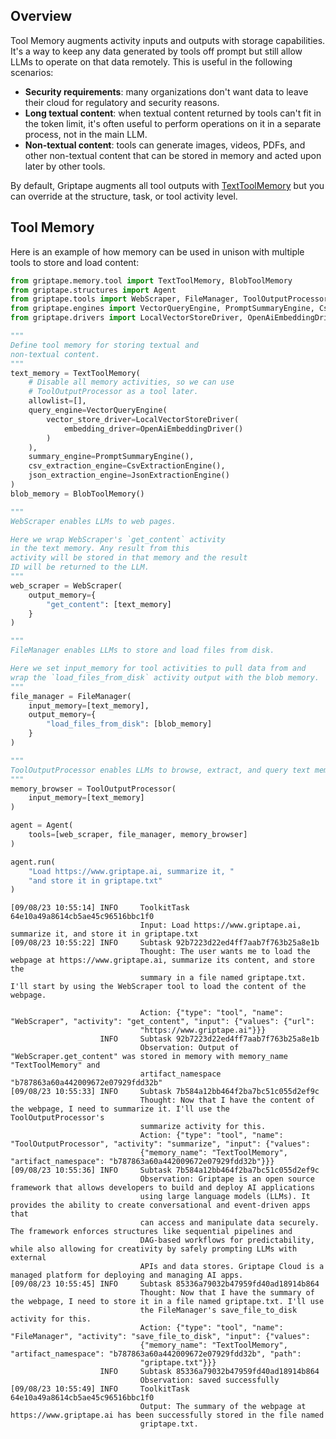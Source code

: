 ## Overview
Tool Memory augments activity inputs and outputs with storage capabilities. It's a way to keep any data generated by tools off prompt but still allow LLMs to operate on that data remotely. This is useful in the following scenarios:

* **Security requirements**: many organizations don't want data to leave their cloud for regulatory and security reasons.
* **Long textual content**: when textual content returned by tools can't fit in the token limit, it's often useful to perform operations on it in a separate process, not in the main LLM.
* **Non-textual content**: tools can generate images, videos, PDFs, and other non-textual content that can be stored in memory and acted upon later by other tools.

By default, Griptape augments all tool outputs with [TextToolMemory](../../reference/griptape/memory/tool/text_tool_memory.md) but you can override at the structure, task, or tool activity level.


## Tool Memory
Here is an example of how memory can be used in unison with multiple tools to store and load content:

```python
from griptape.memory.tool import TextToolMemory, BlobToolMemory
from griptape.structures import Agent
from griptape.tools import WebScraper, FileManager, ToolOutputProcessor
from griptape.engines import VectorQueryEngine, PromptSummaryEngine, CsvExtractionEngine, JsonExtractionEngine
from griptape.drivers import LocalVectorStoreDriver, OpenAiEmbeddingDriver

"""
Define tool memory for storing textual and
non-textual content.
"""
text_memory = TextToolMemory(
    # Disable all memory activities, so we can use
    # ToolOutputProcessor as a tool later.
    allowlist=[],
    query_engine=VectorQueryEngine(
        vector_store_driver=LocalVectorStoreDriver(
            embedding_driver=OpenAiEmbeddingDriver()
        )
    ),
    summary_engine=PromptSummaryEngine(),
    csv_extraction_engine=CsvExtractionEngine(),
    json_extraction_engine=JsonExtractionEngine()
)
blob_memory = BlobToolMemory()

"""
WebScraper enables LLMs to web pages.

Here we wrap WebScraper's `get_content` activity
in the text memory. Any result from this
activity will be stored in that memory and the result
ID will be returned to the LLM.
"""
web_scraper = WebScraper(
    output_memory={
        "get_content": [text_memory]
    }
)

"""
FileManager enables LLMs to store and load files from disk.

Here we set input_memory for tool activities to pull data from and
wrap the `load_files_from_disk` activity output with the blob memory.
"""
file_manager = FileManager(
    input_memory=[text_memory],
    output_memory={
        "load_files_from_disk": [blob_memory]
    }
)

"""
ToolOutputProcessor enables LLMs to browse, extract, and query text memory.
"""
memory_browser = ToolOutputProcessor(
    input_memory=[text_memory]
)

agent = Agent(
    tools=[web_scraper, file_manager, memory_browser]
)

agent.run(
    "Load https://www.griptape.ai, summarize it, "
    "and store it in griptape.txt"
)

```

```
[09/08/23 10:55:14] INFO     ToolkitTask 64e10a49a8614cb5ae45c96516bbc1f0
                             Input: Load https://www.griptape.ai, summarize it, and store it in griptape.txt
[09/08/23 10:55:22] INFO     Subtask 92b7223d22ed4ff7aab7f763b25a8e1b
                             Thought: The user wants me to load the webpage at https://www.griptape.ai, summarize its content, and store the
                             summary in a file named griptape.txt. I'll start by using the WebScraper tool to load the content of the webpage.

                             Action: {"type": "tool", "name": "WebScraper", "activity": "get_content", "input": {"values": {"url":
                             "https://www.griptape.ai"}}}
                    INFO     Subtask 92b7223d22ed4ff7aab7f763b25a8e1b
                             Observation: Output of "WebScraper.get_content" was stored in memory with memory_name "TextToolMemory" and
                             artifact_namespace "b787863a60a442009672e07929fdd32b"
[09/08/23 10:55:33] INFO     Subtask 7b584a12bb464f2ba7bc51c055d2ef9c
                             Thought: Now that I have the content of the webpage, I need to summarize it. I'll use the ToolOutputProcessor's
                             summarize activity for this.
                             Action: {"type": "tool", "name": "ToolOutputProcessor", "activity": "summarize", "input": {"values":
                             {"memory_name": "TextToolMemory", "artifact_namespace": "b787863a60a442009672e07929fdd32b"}}}
[09/08/23 10:55:36] INFO     Subtask 7b584a12bb464f2ba7bc51c055d2ef9c
                             Observation: Griptape is an open source framework that allows developers to build and deploy AI applications
                             using large language models (LLMs). It provides the ability to create conversational and event-driven apps that
                             can access and manipulate data securely. The framework enforces structures like sequential pipelines and
                             DAG-based workflows for predictability, while also allowing for creativity by safely prompting LLMs with external
                             APIs and data stores. Griptape Cloud is a managed platform for deploying and managing AI apps.
[09/08/23 10:55:45] INFO     Subtask 85336a79032b47959fd40ad18914b864
                             Thought: Now that I have the summary of the webpage, I need to store it in a file named griptape.txt. I'll use
                             the FileManager's save_file_to_disk activity for this.
                             Action: {"type": "tool", "name": "FileManager", "activity": "save_file_to_disk", "input": {"values":
                             {"memory_name": "TextToolMemory", "artifact_namespace": "b787863a60a442009672e07929fdd32b", "path":
                             "griptape.txt"}}}
                    INFO     Subtask 85336a79032b47959fd40ad18914b864
                             Observation: saved successfully
[09/08/23 10:55:49] INFO     ToolkitTask 64e10a49a8614cb5ae45c96516bbc1f0
                             Output: The summary of the webpage at https://www.griptape.ai has been successfully stored in the file named
                             griptape.txt.
```
